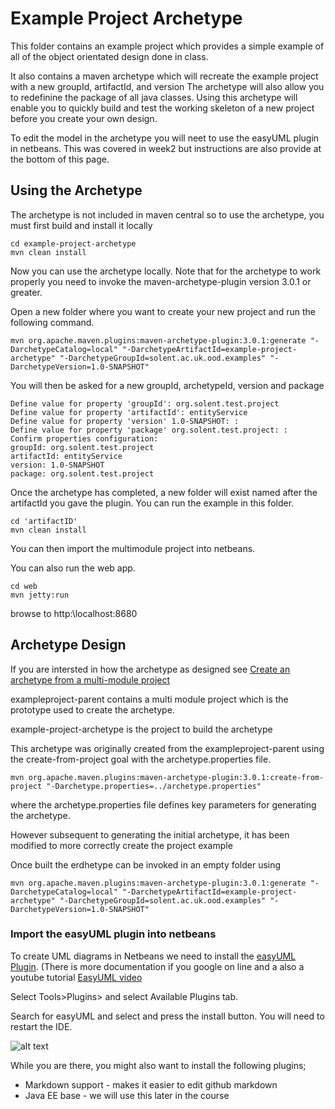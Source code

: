 # Example Project Archetype 

This folder contains an example project which provides a simple example of all of the object orientated design done in class.

It also contains a maven archetype which will recreate the example project with a new groupId, artifactId, and version
The archetype will also allow you to redefinine the package of all java classes. 
Using this archetype will enable you to quickly build and test the working skeleton of a new project before you create your own design.

To edit the model in the archetype you will neet to use the easyUML plugin in netbeans. 
This was covered in week2 but instructions are also provide at the bottom of this page.

## Using the Archetype
The archetype is not included in maven central so to use the archetype, you must first build and install it locally
```
cd example-project-archetype
mvn clean install
```

Now you can use the archetype locally. 
Note that for the archetype to work properly you need to invoke the maven-archetype-plugin version 3.0.1 or greater.

Open a new folder where you want to create your new project and run the following command.

```
mvn org.apache.maven.plugins:maven-archetype-plugin:3.0.1:generate "-DarchetypeCatalog=local" "-DarchetypeArtifactId=example-project-archetype" "-DarchetypeGroupId=solent.ac.uk.ood.examples" "-DarchetypeVersion=1.0-SNAPSHOT"
```
You will then be asked for a new groupId, archetypeId, version and package
```
Define value for property 'groupId': org.solent.test.project
Define value for property 'artifactId': entityService
Define value for property 'version' 1.0-SNAPSHOT: :
Define value for property 'package' org.solent.test.project: :
Confirm properties configuration:
groupId: org.solent.test.project
artifactId: entityService
version: 1.0-SNAPSHOT
package: org.solent.test.project
```
Once the archetype has completed, a new folder will exist named after the artifactId you gave the plugin.
You can run the example in this folder.
```
cd 'artifactID'
mvn clean install
```
You can then import the multimodule project into netbeans.

You can also run the web app.
```
cd web
mvn jetty:run
``` 
browse to http:\\localhost:8680

## Archetype Design
If you are intersted in how the archetype as designed see [Create an archetype from a multi-module project](https://maven.apache.org/archetype/maven-archetype-plugin/examples/create-multi-module-project.html) 

exampleproject-parent contains a multi module project which is the prototype used to create the archetype.

example-project-archetype is the project to build the archetype

This archetype was originally created from the exampleproject-parent using the create-from-project goal with the archetype.properties file.  
```
mvn org.apache.maven.plugins:maven-archetype-plugin:3.0.1:create-from-project "-Darchetype.properties=../archetype.properties" 
```
where the archetype.properties file defines key parameters for generating the archetype.

However subsequent to generating the initial archetype, it has been modified to more correctly create the project example

Once built the erdhetype can be invoked in an empty folder using
```
mvn org.apache.maven.plugins:maven-archetype-plugin:3.0.1:generate "-DarchetypeCatalog=local" "-DarchetypeArtifactId=example-project-archetype" "-DarchetypeGroupId=solent.ac.uk.ood.examples" "-DarchetypeVersion=1.0-SNAPSHOT"
```

### Import the easyUML plugin into netbeans
To create UML diagrams in Netbeans we need to install the [easyUML Plugin](http://plugins.netbeans.org/plugin/55435/easyuml).
(There is more documentation if you google on line and a also a youtube tutorial [EasyUML video](https://www.youtube.com/watch?v=QME_S7gPnVI) 

Select Tools>Plugins> and select Available Plugins tab.

Search for easyUML and select and press the install button. You will need to restart the IDE.

![alt text](../factoryandfacade/images/easyUMLPlugin.png "Figure easyUMLPlugin.png")

While you are there, you might also want to install the following plugins; 
* Markdown support - makes it easier to edit github markdown
* Java EE base - we will use this later in the course
